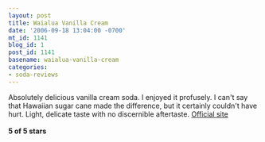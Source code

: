 ```yaml
---
layout: post
title: Waialua Vanilla Cream
date: '2006-09-18 13:04:00 -0700'
mt_id: 1141
blog_id: 1
post_id: 1141
basename: waialua-vanilla-cream
categories:
- soda-reviews
---
```

<p>Absolutely delicious vanilla cream soda. I enjoyed it profusely. I can't say that Hawaiian sugar cane made the difference, but it certainly couldn't have hurt. Light, delicate taste with no discernible aftertaste.
<a href="http://www.waialuasodaworks.com/">Official site</a>
<br /><br /><strong>5 of 5 stars</strong></p>
